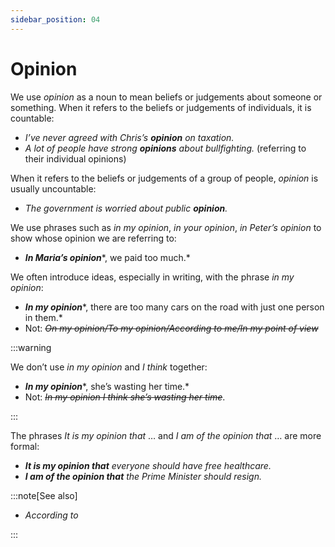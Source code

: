 ```yaml
---
sidebar_position: 04
---
```


# Opinion

We use *opinion* as a noun to mean beliefs or judgements about someone or something. When it refers to the beliefs or judgements of individuals, it is countable:

- *I’ve never agreed with Chris’s **opinion** on taxation.*
- *A lot of people have strong **opinions** about bullfighting.* (referring to their individual opinions)

When it refers to the beliefs or judgements of a group of people, *opinion* is usually uncountable:

- *The government is worried about public **opinion**.*

We use phrases such as *in my opinion*, *in* *your opinion*, *in Peter’s* *opinion* to show whose opinion we are referring to:

- ***In Maria’s opinion****, we paid too much.*

We often introduce ideas, especially in writing, with the phrase *in my opinion*:

- ***In my opinion****, there are too many cars on the road with just one person in them.*
- Not: *~~On my opinion/To my opinion/According to me/In my point of view~~*

:::warning

We don’t use *in my opinion* and *I think* together:

- ***In my opinion****, she’s wasting her time.*
- Not: *~~In my opinion I think she’s wasting her time~~*.

:::

The phrases *It is my opinion that* … and *I am of the opinion that* … are more formal:

- ***It is my opinion that*** *everyone should have free healthcare.*
- ***I am of the opinion that*** *the Prime Minister should resign.*

:::note[See also]

- *According to*

:::
